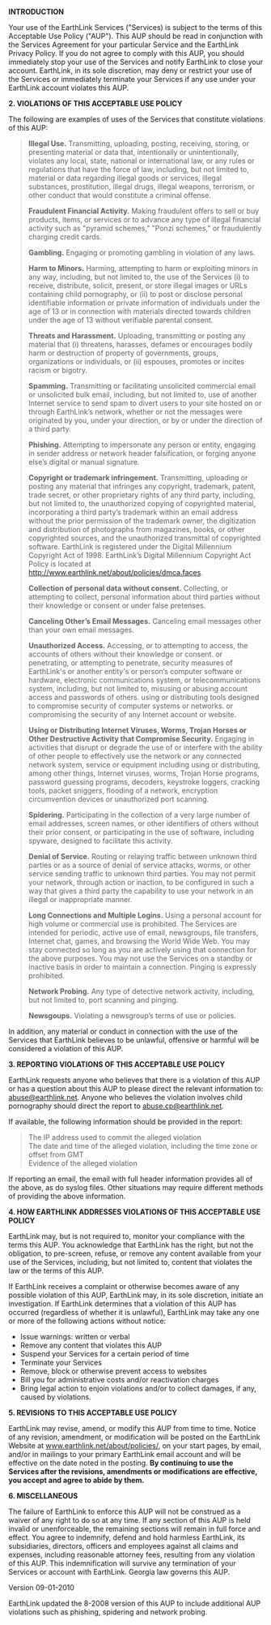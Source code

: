 **INTRODUCTION**

Your use of the EarthLink Services ("Services) is subject to the terms of this Acceptable Use Policy ("AUP"). This AUP should be read in conjunction with the Services Agreement for your particular Service and the EarthLink Privacy Policy. If you do not agree to comply with this AUP, you should immediately stop your use of the Services and notify EarthLink to close your account. EarthLink, in its sole discretion, may deny or restrict your use of the Services or immediately terminate your Services if any use under your EarthLink account violates this AUP.

**2\. VIOLATIONS OF THIS ACCEPTABLE USE POLICY**

The following are examples of uses of the Services that constitute violations of this AUP:

> **Illegal Use.** Transmitting, uploading, posting, receiving, storing, or presenting material or data that, intentionally or unintentionally, violates any local, state, national or international law, or any rules or regulations that have the force of law, including, but not limited to, material or data regarding illegal goods or services, illegal substances, prostitution, illegal drugs, illegal weapons, terrorism, or other conduct that would constitute a criminal offense.
> 
> **Fraudulent Financial Activity.** Making fraudulent offers to sell or buy products, items, or services or to advance any type of illegal financial activity such as "pyramid schemes," "Ponzi schemes," or fraudulently charging credit cards.
> 
> **Gambling.** Engaging or promoting gambling in violation of any laws.
> 
> **Harm to Minors.** Harming, attempting to harm or exploiting minors in any way, including, but not limited to, the use of the Services (i) to receive, distribute, solicit, present, or store illegal images or URLs containing child pornography, or (ii) to post or disclose personal identifiable information or private information of individuals under the age of 13 or in connection with materials directed towards children under the age of 13 without verifiable parental consent.
> 
> **Threats and Harassment.** Uploading, transmitting or posting any material that (i) threatens, harasses, defames or encourages bodily harm or destruction of property of governments, groups, organizations or individuals, or (ii) espouses, promotes or incites racism or bigotry.
> 
> **Spamming.** Transmitting or facilitating unsolicited commercial email or unsolicited bulk email, including, but not limited to, use of another Internet service to send spam to divert users to your site hosted on or through EarthLink’s network, whether or not the messages were originated by you, under your direction, or by or under the direction of a third party.
> 
> **Phishing.** Attempting to impersonate any person or entity, engaging in sender address or network header falsification, or forging anyone else’s digital or manual signature.
> 
> **Copyright or trademark infringement.** Transmitting, uploading or posting any material that infringes any copyright, trademark, patent, trade secret, or other proprietary rights of any third party, including, but not limited to, the unauthorized copying of copyrighted material, incorporating a third party’s trademark within an email address without the prior permission of the trademark owner, the digitization and distribution of photographs from magazines, books, or other copyrighted sources, and the unauthorized transmittal of copyrighted software. EarthLink is registered under the Digital Millennium Copyright Act of 1998. EarthLink’s Digital Millennium Copyright Act Policy is located at http://www.earthlink.net/about/policies/dmca.faces.
> 
> **Collection of personal data without consent.** Collecting, or attempting to collect, personal information about third parties without their knowledge or consent or under false pretenses.
> 
> **Canceling Other’s Email Messages.** Canceling email messages other than your own email messages.
> 
> **Unauthorized Access.** Accessing, or to attempting to access, the accounts of others without their knowledge or consent. or penetrating, or attempting to penetrate, security measures of EarthLink's or another entity's or person’s computer software or hardware, electronic communications system, or telecommunications system, including, but not limited to, misusing or abusing account access and passwords of others. using or distributing tools designed to compromise security of computer systems or networks. or compromising the security of any Internet account or website.
> 
> **Using or Distributing Internet Viruses, Worms, Trojan Horses or Other Destructive Activity that Compromise Security.** Engaging in activities that disrupt or degrade the use of or interfere with the ability of other people to effectively use the network or any connected network system, service or equipment including using or distributing, among other things, Internet viruses, worms, Trojan Horse programs, password guessing programs, decoders, keystroke loggers, cracking tools, packet sniggers, flooding of a network, encryption circumvention devices or unauthorized port scanning.
> 
> **Spidering.** Participating in the collection of a very large number of email addresses, screen names, or other identifiers of others without their prior consent, or participating in the use of software, including spyware, designed to facilitate this activity.
> 
> **Denial of Service.** Routing or relaying traffic between unknown third parties or as a source of denial of service attacks, worms, or other service sending traffic to unknown third parties. You may not permit your network, through action or inaction, to be configured in such a way that gives a third party the capability to use your network in an illegal or inappropriate manner.
> 
> **Long Connections and Multiple Logins.** Using a personal account for high volume or commercial use is prohibited. The Services are intended for periodic, active use of email, newsgroups, file transfers, Internet chat, games, and browsing the World Wide Web. You may stay connected so long as you are actively using that connection for the above purposes. You may not use the Services on a standby or inactive basis in order to maintain a connection. Pinging is expressly prohibited.
> 
> **Network Probing.** Any type of detective network activity, including, but not limited to, port scanning and pinging.
> 
> **Newsgoups.** Violating a newsgroup’s terms of use or policies.

In addition, any material or conduct in connection with the use of the Services that EarthLink believes to be unlawful, offensive or harmful will be considered a violation of this AUP.

**3\. REPORTING VIOLATIONS OF THIS ACCEPTABLE USE POLICY**

EarthLink requests anyone who believes that there is a violation of this AUP or has a question about this AUP to please direct the relevant information to: abuse@earthlink.net. Anyone who believes the violation involves child pornography should direct the report to abuse.cp@earthlink.net.

If available, the following information should be provided in the report:

> The IP address used to commit the alleged violation  
> The date and time of the alleged violation, including the time zone or offset from GMT  
> Evidence of the alleged violation

If reporting an email, the email with full header information provides all of the above, as do syslog files. Other situations may require different methods of providing the above information.

**4\. HOW EARTHLINK ADDRESSES VIOLATIONS OF THIS ACCEPTABLE USE POLICY**

EarthLink may, but is not required to, monitor your compliance with the terms this AUP. You acknowledge that EarthLink has the right, but not the obligation, to pre-screen, refuse, or remove any content available from your use of the Services, including, but not limited to, content that violates the law or the terms of this AUP.

If EarthLink receives a complaint or otherwise becomes aware of any possible violation of this AUP, EarthLink may, in its sole discretion, initiate an investigation. If EarthLink determines that a violation of this AUP has occurred (regardless of whether it is unlawful), EarthLink may take any one or more of the following actions without notice:

*   Issue warnings: written or verbal
*   Remove any content that violates this AUP
*   Suspend your Services for a certain period of time
*   Terminate your Services
*   Remove, block or otherwise prevent access to websites
*   Bill you for administrative costs and/or reactivation charges
*   Bring legal action to enjoin violations and/or to collect damages, if any, caused by violations.

**5\. REVISIONS TO THIS ACCEPTABLE USE POLICY**

EarthLink may revise, amend, or modify this AUP from time to time. Notice of any revision, amendment, or modification will be posted on the EarthLink Website at www.earthlink.net/about/policies/, on your start pages, by email, and/or in mailings to your primary EarthLink email account and will be effective on the date noted in the posting. **By continuing to use the Services after the revisions, amendments or modifications are effective, you accept and agree to abide by them.**

**6\. MISCELLANEOUS**

The failure of EarthLink to enforce this AUP will not be construed as a waiver of any right to do so at any time. If any section of this AUP is held invalid or unenforceable, the remaining sections will remain in full force and effect. You agree to indemnify, defend and hold harmless EarthLink, its subsidiaries, directors, officers and employees against all claims and expenses, including reasonable attorney fees, resulting from any violation of this AUP. This indemnification will survive any termination of your Services or account with EarthLink. Georgia law governs this AUP.

Version 09-01-2010

EarthLink updated the 8-2008 version of this AUP to include additional AUP violations such as phishing, spidering and network probing.